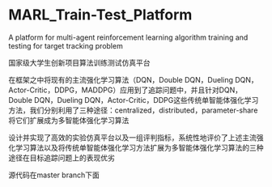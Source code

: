 # MARL_Train-Test_Platform

A platform for multi-agent reinforcement learning algorithm training and testing for target tracking problem

国家级大学生创新项目算法训练测试仿真平台

在框架之中将现有的主流强化学习算法（DQN，Double DQN，Dueling DQN，Actor-Critic，DDPG，MADDPG）应用到了追踪问题中，并且针对DQN，Double DQN，Dueling DQN，Actor-Critic，DDPG这些传统单智能体强化学习方法，我们分别利用了三种途径：centralized，distributed，parameter-share将它们扩展成为多智能体强化学习算法

设计并实现了高效的实验仿真平台以及一组评判指标，系统性地评价了上述主流强化学习算法以及将传统单智能体强化学习方法扩展为多智能体强化学习算法的三种途径在目标追踪问题上的表现优劣

源代码在master branch下面
